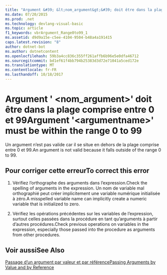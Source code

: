```yaml
---
title: "Argument &#39; &lt;nom_argument&gt;&#39; doit être dans la plage comprise entre 0 et 99"
ms.date: 07/20/2015
ms.prod: .net
ms.technology: devlang-visual-basic
ms.topic: article
f1_keywords: vbrArgument_Range0to99_1
ms.assetid: d9d9a15e-c5ee-4104-9504-b48a4a191415
caps.latest.revision: "8"
author: dotnet-bot
ms.author: dotnetcontent
ms.openlocfilehash: 59b3a4cc836c355ff261affb6b96e5e0dfa46712
ms.sourcegitcommit: bd1ef61f4bb794b25383d3d72e71041a5ced172e
ms.translationtype: MT
ms.contentlocale: fr-FR
ms.lasthandoff: 10/18/2017
---
```

# <a name="argument-39ltargumentnamegt39-must-be-within-the-range-0-to-99"></a><span data-ttu-id="74334-102">Argument &#39; &lt;nom_argument&gt;&#39; doit être dans la plage comprise entre 0 et 99</span><span class="sxs-lookup"><span data-stu-id="74334-102">Argument &#39;&lt;argumentname&gt;&#39; must be within the range 0 to 99</span></span>
<span data-ttu-id="74334-103">Un argument n’est pas valide car il se situe en dehors de la plage comprise entre 0 et 99.</span><span class="sxs-lookup"><span data-stu-id="74334-103">An argument is not valid because it falls outside of the range 0 to 99.</span></span>  
  
## <a name="to-correct-this-error"></a><span data-ttu-id="74334-104">Pour corriger cette erreur</span><span class="sxs-lookup"><span data-stu-id="74334-104">To correct this error</span></span>  
  
1.  <span data-ttu-id="74334-105">Vérifiez l’orthographe des arguments dans l’expression.</span><span class="sxs-lookup"><span data-stu-id="74334-105">Check the spelling of arguments in the expression.</span></span> <span data-ttu-id="74334-106">Un nom de variable mal orthographié peut créer implicitement une variable numérique initialisée à zéro.</span><span class="sxs-lookup"><span data-stu-id="74334-106">A misspelled variable name can implicitly create a numeric variable that is initialized to zero.</span></span>  
  
2.  <span data-ttu-id="74334-107">Vérifiez les opérations précédentes sur les variables de l’expression, surtout celles passées dans la procédure en tant qu’arguments à partir d’autres procédures.</span><span class="sxs-lookup"><span data-stu-id="74334-107">Check previous operations on variables in the expression, especially those passed into the procedure as arguments from other procedures.</span></span>  
  
## <a name="see-also"></a><span data-ttu-id="74334-108">Voir aussi</span><span class="sxs-lookup"><span data-stu-id="74334-108">See Also</span></span>  
 [<span data-ttu-id="74334-109">Passage d’un argument par valeur et par référence</span><span class="sxs-lookup"><span data-stu-id="74334-109">Passing Arguments by Value and by Reference</span></span>](../../visual-basic/programming-guide/language-features/procedures/passing-arguments-by-value-and-by-reference.md)
